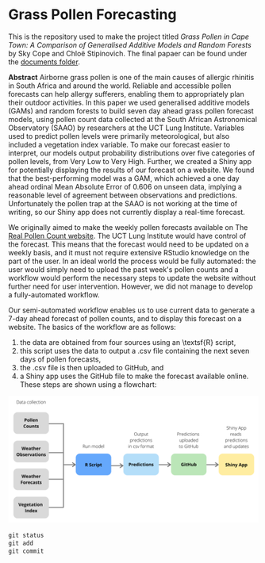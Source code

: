 # Grass Pollen Forecasting
This is the repository used to make the project titled *Grass Pollen in Cape Town: A Comparison of Generalised Additive Models and Random Forests* by Sky Cope and Chloë Stipinovich. The final papaer can be found under the [documents folder](documents/CPXSKY001_STPCHL002_Honours_Project_2020.pdf).

**Abstract**
Airborne grass pollen is one of the main causes of allergic rhinitis in South Africa and around the world. Reliable and accessible pollen forecasts can help allergy sufferers, enabling them to appropriately plan their outdoor activities. In this paper we used generalised additive models (GAMs) and random forests to build seven day ahead grass pollen forecast models, using pollen count data collected at the South African Astronomical Observatory (SAAO) by researchers at the UCT Lung Institute. Variables used to predict pollen levels were primarily meteorological, but also included a vegetation index variable. To make our forecast easier to interpret, our models output probability distributions over five categories of pollen levels, from Very Low to Very High. Further, we created a Shiny app for potentially displaying the results of our forecast on a website. We found that the best-performing model was a GAM, which achieved a one day ahead ordinal Mean Absolute Error of 0.606 on unseen data, implying a reasonable level of agreement between observations and predictions. Unfortunately the pollen trap at the SAAO is not working at the time of writing, so our Shiny app does not currently display a real-time forecast. 

We originally aimed to make the weekly pollen forecasts available on The [Real Pollen Count website](https://pollencount.co.za/). The UCT Lung Institute would have control of the forecast. This means that the forecast would need to be updated on a weekly basis, and it must not require extensive RStudio knowledge on the part of the user. In an ideal world the process would be fully automated: the user would simply need to upload the past week's pollen counts and a workflow would perform the necessary steps to update the website without further need for user intervention. However, we did not manage to develop a fully-automated workflow.

Our semi-automated workflow enables us to use current data to generate a 7-day ahead forecast of pollen counts, and to display this forecast on a website. The basics of the workflow are as follows:
1. the data are obtained from four sources using an \textsf{R} script, 
2. this script uses the data to output a .csv file containing the next seven days of pollen forecasts, 
3. the .csv file is then uploaded to GitHub, and 
4. a Shiny app uses the GitHub file to make the forecast available online. These steps are shown using a flowchart:

![workflow](images/workflow.png)


```
git status
git add
git commit
```

